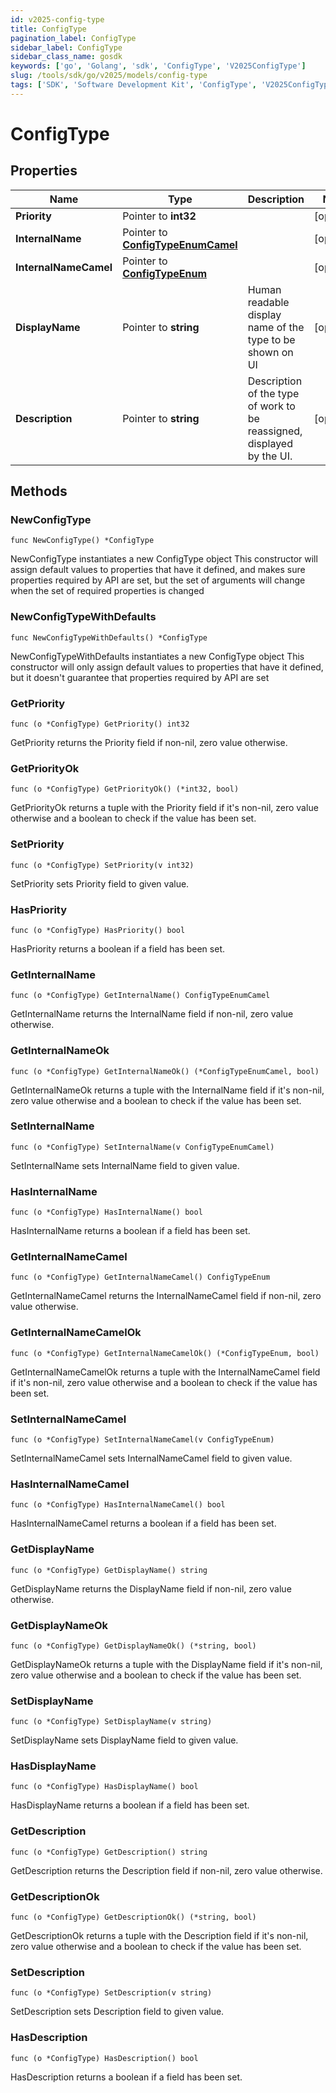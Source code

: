 ```yaml
---
id: v2025-config-type
title: ConfigType
pagination_label: ConfigType
sidebar_label: ConfigType
sidebar_class_name: gosdk
keywords: ['go', 'Golang', 'sdk', 'ConfigType', 'V2025ConfigType'] 
slug: /tools/sdk/go/v2025/models/config-type
tags: ['SDK', 'Software Development Kit', 'ConfigType', 'V2025ConfigType']
---
```


# ConfigType

## Properties

Name | Type | Description | Notes
------------ | ------------- | ------------- | -------------
**Priority** | Pointer to **int32** |  | [optional] 
**InternalName** | Pointer to [**ConfigTypeEnumCamel**](config-type-enum-camel) |  | [optional] 
**InternalNameCamel** | Pointer to [**ConfigTypeEnum**](config-type-enum) |  | [optional] 
**DisplayName** | Pointer to **string** | Human readable display name of the type to be shown on UI | [optional] 
**Description** | Pointer to **string** | Description of the type of work to be reassigned, displayed by the UI. | [optional] 

## Methods

### NewConfigType

`func NewConfigType() *ConfigType`

NewConfigType instantiates a new ConfigType object
This constructor will assign default values to properties that have it defined,
and makes sure properties required by API are set, but the set of arguments
will change when the set of required properties is changed

### NewConfigTypeWithDefaults

`func NewConfigTypeWithDefaults() *ConfigType`

NewConfigTypeWithDefaults instantiates a new ConfigType object
This constructor will only assign default values to properties that have it defined,
but it doesn't guarantee that properties required by API are set

### GetPriority

`func (o *ConfigType) GetPriority() int32`

GetPriority returns the Priority field if non-nil, zero value otherwise.

### GetPriorityOk

`func (o *ConfigType) GetPriorityOk() (*int32, bool)`

GetPriorityOk returns a tuple with the Priority field if it's non-nil, zero value otherwise
and a boolean to check if the value has been set.

### SetPriority

`func (o *ConfigType) SetPriority(v int32)`

SetPriority sets Priority field to given value.

### HasPriority

`func (o *ConfigType) HasPriority() bool`

HasPriority returns a boolean if a field has been set.

### GetInternalName

`func (o *ConfigType) GetInternalName() ConfigTypeEnumCamel`

GetInternalName returns the InternalName field if non-nil, zero value otherwise.

### GetInternalNameOk

`func (o *ConfigType) GetInternalNameOk() (*ConfigTypeEnumCamel, bool)`

GetInternalNameOk returns a tuple with the InternalName field if it's non-nil, zero value otherwise
and a boolean to check if the value has been set.

### SetInternalName

`func (o *ConfigType) SetInternalName(v ConfigTypeEnumCamel)`

SetInternalName sets InternalName field to given value.

### HasInternalName

`func (o *ConfigType) HasInternalName() bool`

HasInternalName returns a boolean if a field has been set.

### GetInternalNameCamel

`func (o *ConfigType) GetInternalNameCamel() ConfigTypeEnum`

GetInternalNameCamel returns the InternalNameCamel field if non-nil, zero value otherwise.

### GetInternalNameCamelOk

`func (o *ConfigType) GetInternalNameCamelOk() (*ConfigTypeEnum, bool)`

GetInternalNameCamelOk returns a tuple with the InternalNameCamel field if it's non-nil, zero value otherwise
and a boolean to check if the value has been set.

### SetInternalNameCamel

`func (o *ConfigType) SetInternalNameCamel(v ConfigTypeEnum)`

SetInternalNameCamel sets InternalNameCamel field to given value.

### HasInternalNameCamel

`func (o *ConfigType) HasInternalNameCamel() bool`

HasInternalNameCamel returns a boolean if a field has been set.

### GetDisplayName

`func (o *ConfigType) GetDisplayName() string`

GetDisplayName returns the DisplayName field if non-nil, zero value otherwise.

### GetDisplayNameOk

`func (o *ConfigType) GetDisplayNameOk() (*string, bool)`

GetDisplayNameOk returns a tuple with the DisplayName field if it's non-nil, zero value otherwise
and a boolean to check if the value has been set.

### SetDisplayName

`func (o *ConfigType) SetDisplayName(v string)`

SetDisplayName sets DisplayName field to given value.

### HasDisplayName

`func (o *ConfigType) HasDisplayName() bool`

HasDisplayName returns a boolean if a field has been set.

### GetDescription

`func (o *ConfigType) GetDescription() string`

GetDescription returns the Description field if non-nil, zero value otherwise.

### GetDescriptionOk

`func (o *ConfigType) GetDescriptionOk() (*string, bool)`

GetDescriptionOk returns a tuple with the Description field if it's non-nil, zero value otherwise
and a boolean to check if the value has been set.

### SetDescription

`func (o *ConfigType) SetDescription(v string)`

SetDescription sets Description field to given value.

### HasDescription

`func (o *ConfigType) HasDescription() bool`

HasDescription returns a boolean if a field has been set.


